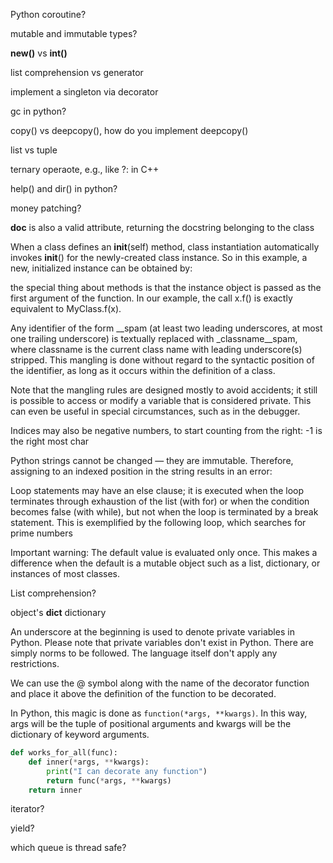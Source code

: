 Python coroutine?

mutable and immutable types?

__new()__ vs __int()__

list comprehension vs generator

implement a singleton via decorator

gc in python?

copy() vs deepcopy(), how do you implement deepcopy()

list vs tuple

ternary operaote, e.g., like ?: in C++

help() and dir() in python?

money patching?

__doc__ is also a valid attribute, returning the docstring belonging to the class

When a class defines an __init__(self) method, class instantiation automatically invokes __init__() for the newly-created class instance. So in this example, a new, initialized instance can be obtained by:

the special thing about methods is that the instance object is passed as the first argument of the function. In our example, the call x.f() is exactly equivalent to MyClass.f(x).

Any identifier of the form __spam (at least two leading underscores, at most one trailing underscore) is textually replaced with _classname__spam, where classname is the current class name with leading underscore(s) stripped. This mangling is done without regard to the syntactic position of the identifier, as long as it occurs within the definition of a class.

Note that the mangling rules are designed mostly to avoid accidents; it still is possible to access or modify a variable that is considered private. This can even be useful in special circumstances, such as in the debugger.

Indices may also be negative numbers, to start counting from the right: -1 is the right most char

Python strings cannot be changed — they are immutable. Therefore, assigning to an indexed position in the string results in an error:

Loop statements may have an else clause; it is executed when the loop terminates through exhaustion of the list (with for) or when the condition becomes false (with while), but not when the loop is terminated by a break statement. This is exemplified by the following loop, which searches for prime numbers

Important warning: The default value is evaluated only once. This makes a difference when the default is a mutable object such as a list, dictionary, or instances of most classes.

List comprehension?

object's __dict__ dictionary

An underscore  at the beginning is used to denote private variables in Python. Please note that private variables don't exist in Python. There are simply norms to be followed. The language itself don't apply any restrictions.

We can use the @ symbol along with the name of the decorator function and place it above the definition of the function to be decorated.

In Python, this magic is done as `function(*args, **kwargs)`. In this way, args will be the tuple of positional arguments and kwargs will be the dictionary of keyword arguments.

```python
def works_for_all(func):
    def inner(*args, **kwargs):
        print("I can decorate any function")
        return func(*args, **kwargs)
    return inner
```

iterator? 

yield?

which queue is thread safe?
